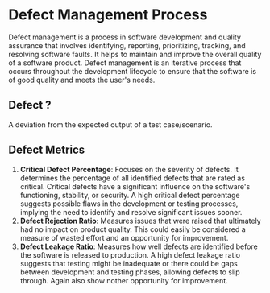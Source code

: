 # Defect Management Process

 Defect management is a process in software development and quality assurance that involves identifying, reporting, prioritizing, tracking, and resolving software faults. It helps to maintain and improve the overall quality of a software product. Defect management is an iterative process that occurs throughout the development lifecycle to ensure that the software is of good quality and meets the user's needs.

## Defect ?

A deviation from the expected output of a test case/scenario.

 ## Defect Metrics
 1. **Critical Defect Percentage**: Focuses on the severity of defects. It determines the percentage of all identified defects that are rated as critical.  Critical defects have a significant influence on the software's functioning, stability, or security.  A high critical defect percentage suggests possible flaws in the development or testing processes, implying the need to identify and resolve significant issues sooner.
 2. **Defect Rejection Ratio**: Measures issues that were raised that ultimately had no impact on product quality.  This could easily be considered a measure of wasted effort and an opportunity for improvement.
 3. **Defect Leakage Ratio**: Measures how well defects are identified before the software is released to production.  A high defect leakage ratio suggests that testing might be inadequate or there could be gaps between development and testing phases, allowing defects to slip through. Again also show nother opportunity for improvement.
